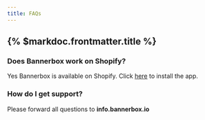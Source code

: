 ```yaml
---
title: FAQs
---
```


## {% $markdoc.frontmatter.title %}

### Does Bannerbox work on Shopify?
Yes Bannerbox is available on Shopify. Click [here](https://apps.shopify.com/bannerbox) to install the app. 

### How do I get support? 
Please forward all questions to **info.bannerbox.io**
